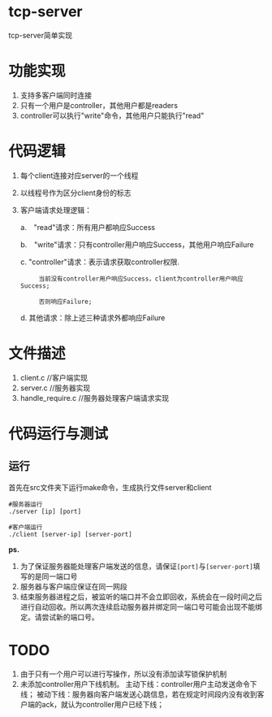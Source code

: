 # tcp-server
tcp-server简单实现

# 功能实现
1. 支持多客户端同时连接
2. 只有一个用户是controller，其他用户都是readers
3. controller可以执行"write"命令，其他用户只能执行"read"

# 代码逻辑
1. 每个client连接对应server的一个线程
2. 以线程号作为区分client身份的标志
3. 客户端请求处理逻辑：

    a.　"read"请求：所有用户都响应Success

    b.　"write"请求：只有controller用户响应Success，其他用户响应Failure

    c. "controller"请求：表示请求获取controller权限.

            当前没有controller用户响应Success，client为controller用户响应Success;
            
            否则响应Failure;

    d. 其他请求：除上述三种请求外都响应Failure

# 文件描述
1. client.c //客户端实现
2. server.c //服务器实现
3. handle_require.c //服务器处理客户端请求实现

# 代码运行与测试
## 运行
首先在src文件夹下运行make命令，生成执行文件server和client

```shell
#服务器运行
./server [ip] [port]

#客户端运行
./client [server-ip] [server-port]
```
**ps.**
1. 为了保证服务器能处理客户端发送的信息，请保证`[port]`与`[server-port]`填写的是同一端口号
2. 服务器与客户端应保证在同一网段
3. 结束服务器进程之后，被监听的端口并不会立即回收，系统会在一段时间之后进行自动回收。所以两次连续启动服务器并绑定同一端口号可能会出现不能绑定。请尝试新的端口号。

# TODO
1. 由于只有一个用户可以进行写操作，所以没有添加读写锁保护机制
2. 未添加controller用户下线机制。
    主动下线：controller用户主动发送命令下线；
    被动下线：服务器向客户端发送心跳信息，若在规定时间段内没有收到客户端的ack，就认为controller用户已经下线；



